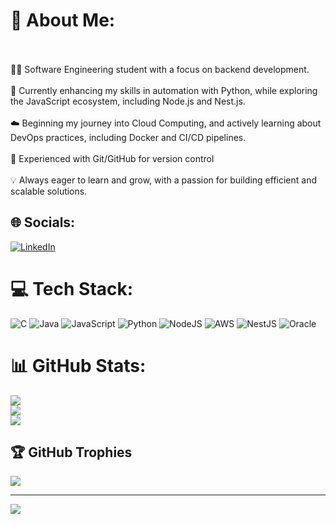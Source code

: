 # 💫 About Me:
<br><br>👨‍💻 Software Engineering student with a focus on backend development.<br><br>🚀 Currently enhancing my skills in automation with Python, while exploring the JavaScript ecosystem, including Node.js and Nest.js.<br><br>☁️ Beginning my journey into Cloud Computing, and actively learning about DevOps practices, including Docker and CI/CD pipelines.<br><br>🔧 Experienced with Git/GitHub for version control<br><br>💡 Always eager to learn and grow, with a passion for building efficient and scalable solutions.<br>


## 🌐 Socials:
[![LinkedIn](https://img.shields.io/badge/LinkedIn-%230077B5.svg?logo=linkedin&logoColor=white)](https://linkedin.com/in/bruno-giovanni-4b348a317) 

# 💻 Tech Stack:
![C](https://img.shields.io/badge/c-%2300599C.svg?style=flat&logo=c&logoColor=white) ![Java](https://img.shields.io/badge/java-%23ED8B00.svg?style=flat&logo=openjdk&logoColor=white) ![JavaScript](https://img.shields.io/badge/javascript-%23323330.svg?style=flat&logo=javascript&logoColor=%23F7DF1E) ![Python](https://img.shields.io/badge/python-3670A0?style=flat&logo=python&logoColor=ffdd54) ![NodeJS](https://img.shields.io/badge/node.js-6DA55F?style=flat&logo=node.js&logoColor=white) ![AWS](https://img.shields.io/badge/AWS-%23FF9900.svg?style=flat&logo=amazon-aws&logoColor=white) ![NestJS](https://img.shields.io/badge/nestjs-%23E0234E.svg?style=flat&logo=nestjs&logoColor=white) ![Oracle](https://img.shields.io/badge/Oracle-F80000?style=flat&logo=oracle&logoColor=white)
# 📊 GitHub Stats:
![](https://github-readme-stats.vercel.app/api?username=lakeezone&theme=dark&hide_border=false&include_all_commits=false&count_private=true)<br/>
![](https://github-readme-streak-stats.herokuapp.com/?user=lakeezone&theme=dark&hide_border=false)<br/>
![](https://github-readme-stats.vercel.app/api/top-langs/?username=lakeezone&theme=dark&hide_border=false&include_all_commits=false&count_private=true&layout=compact)

## 🏆 GitHub Trophies
![](https://github-profile-trophy.vercel.app/?username=lakeezone&theme=radical&no-frame=false&no-bg=false&margin-w=4)

---
[![](https://visitcount.itsvg.in/api?id=lakeezone&icon=0&color=9)](https://visitcount.itsvg.in)

